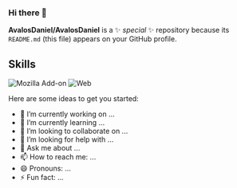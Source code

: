 ### Hi there 👋


**AvalosDaniel/AvalosDaniel** is a ✨ _special_ ✨ repository because its `README.md` (this file) appears on your GitHub profile.

## Skills
![Mozilla Add-on](https://img.shields.io/amo/v/daniel?color=red&label=Laravel&logo=Laravel&style=for-the-badge)
![Web](https://img.shields.io/badge/color=red&label=Laravel&logo=Laravel&style=for-the-badge)
  



Here are some ideas to get you started:

- 🔭 I’m currently working on ...
- 🌱 I’m currently learning ...
- 👯 I’m looking to collaborate on ...
- 🤔 I’m looking for help with ...
- 💬 Ask me about ...
- 📫 How to reach me: ...
- 😄 Pronouns: ...
- ⚡ Fun fact: ...

